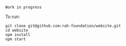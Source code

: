 ```
Work in progress
```

To run:

```
git clone git@github.com:rah-foundation/website.git
cd website
npm install
npm start
```